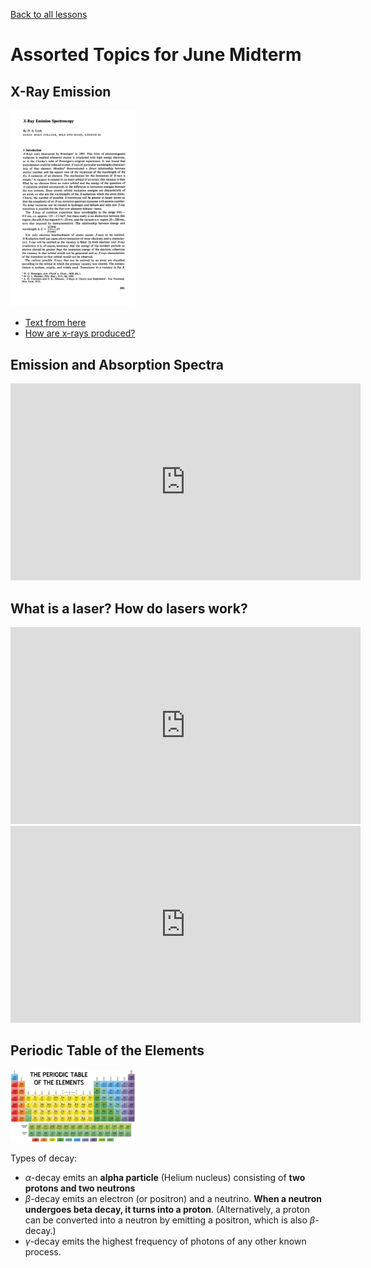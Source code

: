 [Back to all lessons](.)

# Assorted Topics for June Midterm

## X-Ray Emission


<img src="xray.gif" width="200" alt="xray"/>

* [Text from here](http://pubs.rsc.org/-/content/articlelanding/1971/qr/qr9712500343#!divAbstract)
* [How are x-rays produced?](https://www.nobelprize.org/educational/physics/x-rays/how-1.html)

## Emission and Absorption Spectra

<iframe width="560" height="315" src="https://www.youtube.com/embed/1uPyq63aRvg" frameborder="0" allow="autoplay; encrypted-media" allowfullscreen></iframe>

## What is a laser? How do lasers work?

<iframe width="560" height="315" src="https://www.youtube.com/embed/y3SBSbsdiYg" frameborder="0" allow="autoplay; encrypted-media" allowfullscreen></iframe>

<iframe width="560" height="315" src="https://www.youtube.com/embed/oUEbMjtWc-A" frameborder="0" allow="autoplay; encrypted-media" allowfullscreen></iframe>

## Periodic Table of the Elements

<img src="periodic.jpg" width="200" alt="periodic"/>

Types of decay:

* $\alpha$-decay emits an **alpha particle** (Helium nucleus) consisting of **two protons and two neutrons**
* $\beta$-decay emits an electron (or positron) and a neutrino. **When a neutron undergoes beta decay, it turns into a proton**. (Alternatively, a proton can be converted into a neutron by emitting a positron, which is also $\beta$-decay.)
* $\gamma$-decay emits the highest frequency of photons of any other known process.
